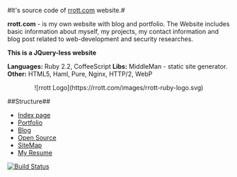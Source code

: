 #It's source code of [rrott.com](http://rrott.com) website.#

**rrott.com** - is my own website with blog and portfolio. The Website includes basic information about myself, my projects, my contact information and blog post related to web-development and security researches.

**This is a JQuery-less website**

**Languages:** Ruby 2.2, CoffeeScript
**Libs:** MiddleMan - static site generator. 
**Other:** HTML5, Haml, Pure, Nginx, HTTP/2, WebP

<center> ![rrott Logo](https://rrott.com/images/rrott-ruby-logo.svg) </center>

##Structure##
- [Index page](https://rrott.com)
- [Portfolio](https://rrott.com/portfolio/)
- [Blog](https://rrott.com/blog/)
- [Open Source](https://rrott.com/portfolio/oss/)
- [SiteMap](https://rrott.com/sitemap/)
- [My Resume](https://rrott.com/cv/roman.rott.cv.2016.pdf)


[![Build Status](https://travis-ci.org/rrott/rrott.com.svg?branch=master)](https://travis-ci.org/rrott/rrott.com)
